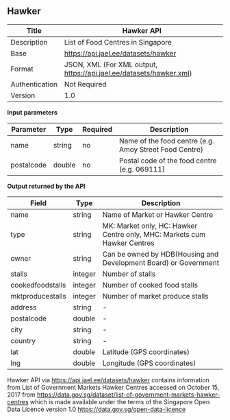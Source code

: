 ## Hawker

| Title          | Hawker API                                                          |
|----------------|---------------------------------------------------------------------|
| Description    | List of Food Centres in Singapore                                   |
| Base           | https://api.jael.ee/datasets/hawker                                 |
| Format         | JSON, XML (For XML output, https://api.jael.ee/datasets/hawker.xml) |
| Authentication | Not Required                                                        |
| Version        | 1.0                                                                 |


**Input parameters**

| Parameter  | Type   | Required | Description                                            |
|------------|--------|----------|--------------------------------------------------------|
| name       | string | no       | Name of the food centre (e.g. Amoy Street Food Centre) |
| postalcode | double | no       | Postal code of the food centre (e.g. 069111)           |


**Output returned by the API**

| Field            | Type    | Description                                                              |
|------------------|---------|--------------------------------------------------------------------------|
| name             | string  | Name of Market or Hawker Centre                                          |
| type             | string  | MK: Market only, HC: Hawker Centre only, MHC: Markets cum Hawker Centres |
| owner            | string  | Can be owned by HDB(Housing and Development Board) or Government         |
| stalls           | integer | Number of stalls                                                         |
| cookedfoodstalls | integer | Number of cooked food stalls                                             |
| mktproducestalls | integer | Number of market produce stalls                                          |
| address          | string  | -                                                                        |
| postalcode       | double  | -                                                                        |
| city             | string  | -                                                                        |
| country          | string  | -                                                                        |
| lat              | double  | Latitude (GPS coordinates)                                               |
| lng              | double  | Longitude (GPS coordinates)                                              |

Hawker API via https://api.jael.ee/datasets/hawker contains information from List of Government Markets Hawker Centres accessed on October 15, 2017 from https://data.gov.sg/dataset/list-of-government-markets-hawker-centres which is made available under the terms of the Singapore Open Data Licence version 1.0 https://data.gov.sg/open-data-licence
